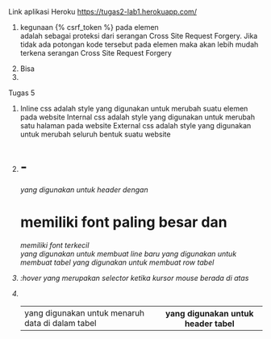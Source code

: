 Link aplikasi Heroku https://tugas2-lab1.herokuapp.com/
1. kegunaan {% csrf_token %} pada elemen <form> adalah sebagai proteksi dari serangan Cross Site Request Forgery. Jika tidak ada potongan kode tersebut pada elemen <form> maka akan lebih mudah terkena serangan Cross Site Request Forgery
2. 
   Bisa
3. 

Tugas 5
1. Inline css adalah style yang digunakan untuk merubah suatu elemen pada website
   Internal css adalah style yang digunakan untuk merubah satu halaman pada website
   External css adalah style yang digunakan untuk merubah seluruh bentuk suatu website 
   
2. <h1> - <h6> yang digunakan untuk header dengan <h1> memiliki font paling besar dan <h6> memiliki font terkecil
   <br> yang digunakan untuk membuat line baru
   <table> yang digunakan untuk membuat tabel
   <td> yang digunakan untuk menaruh data di dalam tabel
   <th> yang digunakan untuk header tabel
   <tr> yang digunakan untuk membuat row tabel

3. :hover yang merupakan selector ketika kursor mouse berada di atas
4. 